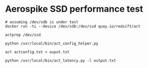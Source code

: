 # Aerospike SSD performance test

    # assuming /dev/sdb is under test
    docker run -ti --device /dev/sdb:/dev/ssd quay.io/redsift/act
    
    actprep /dev/ssd

    python /usr/local/bin/act_config_helper.py

    act actconfig.txt > ouput.txt

    python /usr/local/bin/act_latency.py -l output.txt